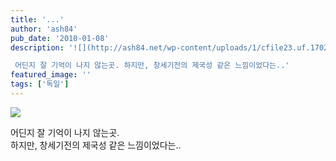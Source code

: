 ```yaml
---
title: '...'
author: 'ash84'
pub_date: '2010-01-08'
description: '![](http://ash84.net/wp-content/uploads/1/cfile23.uf.17029F0E4B426599165672.jpg)

 어딘지 잘 기억이 나지 않는곳. 하지만, 창세기전의 제국성 같은 느낌이었다는..'
featured_image: ''
tags: ['독일']
---
```



![](http://ash84.net/wp-content/uploads/1/cfile23.uf.17029F0E4B426599165672.jpg)

<div></div><div> 어딘지 잘 기억이 나지 않는곳. </div><div>하지만, 창세기전의 제국성 같은 느낌이었다는.. </div>

